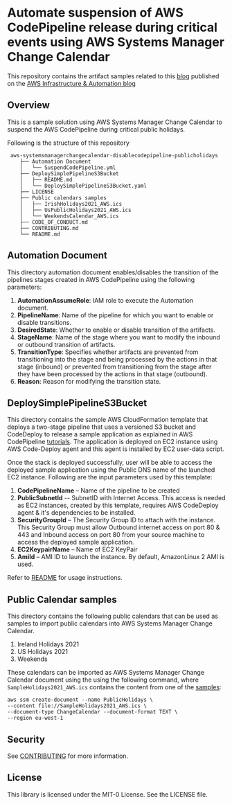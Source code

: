 # Automate suspension of AWS CodePipeline release during critical events using AWS Systems Manager Change Calendar 

This repository contains the artifact samples related to this [blog](URL) published on the [AWS Infrastructure & Automation blog](https://aws.amazon.com/blogs/infrastructure-and-automation/)

## Overview

This is a sample solution using AWS Systems Manager Change Calendar to suspend the AWS CodePipeline during critical public holidays. 

Following is the structure of this repository
```
 aws-systemsmanagerchangecalendar-disablecodepipeline-publicholidays
    ├── Automation Document
    │   └── SuspendCodePipeline.yml
    ├── DeploySimplePipelineS3Bucket
    │   ├── README.md
    │   └── DeploySimplePipelineS3Bucket.yaml
    ├── LICENSE
    ├── Public calendars samples
    │   ├── IrishHolidays2021_AWS.ics
    │   ├── UsPublicHolidays2021_AWS.ics
    │   └── WeekendsCalendar_AWS.ics
    ├── CODE_OF_CONDUCT.md
    ├── CONTRIBUTING.md
    └── README.md
```

## Automation Document

 This directory automation document enables/disables the transition of the pipelines stages created in AWS CodePipeline using the following parameters:

  1. **AutomationAssumeRole**: IAM role to execute the Automation document.
  2. **PipelineName**: Name of the pipeline for which you want to enable or disable transitions.
  3. **DesiredState**: Whether to enable or disable transition of the artifacts.
  4. **StageName**: Name of the stage where you want to modify the inbound or outbound transition of artifacts.
  5. **TransitionType**: Specifies whether artifacts are prevented from transitioning into the stage and being processed by the actions in that stage (inbound) or prevented from transitioning from the stage after they have been processed by the actions in that stage (outbound).
  6. **Reason**: Reason for modifying the transition state. 

## DeploySimplePipelineS3Bucket

This directory contains the sample AWS CloudFormation template that deploys a two-stage pipeline that uses a versioned S3 bucket and CodeDeploy to release a sample application as explained in AWS CodePipeline [tutorials](https://docs.aws.amazon.com/codepipeline/latest/userguide/tutorials-simple-s3.html). The application is deployed on EC2 instance using AWS Code-Deploy agent and this agent is installed by EC2 user-data script. 

Once the stack is deployed successfully, user will be able to access the deployed sample application using the Public DNS name of the launched EC2 instance. Following are the input parameters used by this template:

1.	**CodePipelineName** – Name of the pipeline to be created
2.	**PublicSubnetId** -- SubnetID with Internet Access. This access is needed as EC2 instances, created by this template, requires AWS CodeDeploy agent & it's dependencies to be installed. 
3.	**SecurityGroupId** – The Security Group ID to attach with the instance. This Security Group must allow Outbound internet access on port 80 & 443 and Inbound access on port 80 from your source machine to access the deployed sample application.
4.	**EC2KeypairName** – Name of EC2 KeyPair
5.	**AmiId** – AMI ID to launch the instance. By default, AmazonLinux 2 AMI is used.

Refer to [README](https://github.com/aws-samples/aws-systemsmanagerchangecalendar-disablecodepipeline-publicholidays/blob/main/DeploySimplePipelineS3Bucket/README.md) for usage instructions.

## Public Calendar samples

This directory contains the following public calendars that can be used as samples to import public calendars into AWS Systems Manager Change Calendar. 

1. Ireland Holidays 2021
2. US Holidays 2021
3. Weekends 

These calendars can be imported as AWS Systems Manager Change Calendar document using the using the following command, where ``SampleHolidays2021_AWS.ics`` contains the content from one of the [samples](https://github.com/aws-samples/aws-systemsmanagerchangecalendar-disablecodepipeline-publicholidays/tree/main/Public%20calendars%20samples):

```
aws ssm create-document --name PublicHolidays \
--content file://SampleHolidays2021_AWS.ics \
--document-type ChangeCalendar --document-format TEXT \
--region eu-west-1
```

## Security

See [CONTRIBUTING](CONTRIBUTING.md#security-issue-notifications) for more information.

## License

This library is licensed under the MIT-0 License. See the LICENSE file.